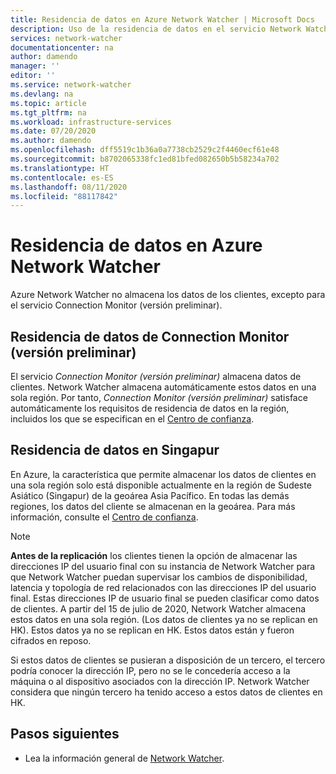 ```yaml
---
title: Residencia de datos en Azure Network Watcher | Microsoft Docs
description: Uso de la residencia de datos en el servicio Network Watcher
services: network-watcher
documentationcenter: na
author: damendo
manager: ''
editor: ''
ms.service: network-watcher
ms.devlang: na
ms.topic: article
ms.tgt_pltfrm: na
ms.workload: infrastructure-services
ms.date: 07/20/2020
ms.author: damendo
ms.openlocfilehash: dff5519c1b36a0a7738cb2529c2f4460ecf61e48
ms.sourcegitcommit: b8702065338fc1ed81bfed082650b5b58234a702
ms.translationtype: HT
ms.contentlocale: es-ES
ms.lasthandoff: 08/11/2020
ms.locfileid: "88117842"
---
```

# <a name="data-residency-for-azure-network-watcher"></a>Residencia de datos en Azure Network Watcher
Azure Network Watcher no almacena los datos de los clientes, excepto para el servicio Connection Monitor (versión preliminar).


## <a name="connection-monitor-preview-data-residency"></a>Residencia de datos de Connection Monitor (versión preliminar)
El servicio *Connection Monitor (versión preliminar)* almacena datos de clientes. Network Watcher almacena automáticamente estos datos en una sola región. Por tanto, *Connection Monitor (versión preliminar)* satisface automáticamente los requisitos de residencia de datos en la región, incluidos los que se especifican en el [Centro de confianza](https://azuredatacentermap.azurewebsites.net/).

## <a name="singapore-data-residency"></a>Residencia de datos en Singapur

En Azure, la característica que permite almacenar los datos de clientes en una sola región solo está disponible actualmente en la región de Sudeste Asiático (Singapur) de la geoárea Asia Pacífico. En todas las demás regiones, los datos del cliente se almacenan en la geoárea. Para más información, consulte el [Centro de confianza](https://azuredatacentermap.azurewebsites.net/).

> [!Note]
> **Antes de la replicación** los clientes tienen la opción de almacenar las direcciones IP del usuario final con su instancia de Network Watcher para que Network Watcher puedan supervisar los cambios de disponibilidad, latencia y topología de red relacionados con las direcciones IP del usuario final. Estas direcciones IP de usuario final se pueden clasificar como datos de clientes. A partir del 15 de julio de 2020, Network Watcher almacena estos datos en una sola región. (Los datos de clientes ya no se replican en HK). Estos datos ya no se replican en HK. Estos datos están y fueron cifrados en reposo.
> 
> Si estos datos de clientes se pusieran a disposición de un tercero, el tercero podría conocer la dirección IP, pero no se le concedería acceso a la máquina o al dispositivo asociados con la dirección IP. Network Watcher considera que ningún tercero ha tenido acceso a estos datos de clientes en HK.

## <a name="next-steps"></a>Pasos siguientes

* Lea la información general de [Network Watcher](https://docs.microsoft.com/azure/network-watcher/network-watcher-monitoring-overview).
